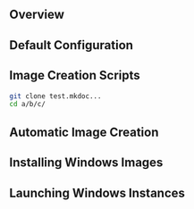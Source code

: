 ## Overview

## Default Configuration

## Image Creation Scripts

```bash
git clone test.mkdoc...
cd a/b/c/
```

## Automatic Image Creation

## Installing Windows Images

## Launching Windows Instances

